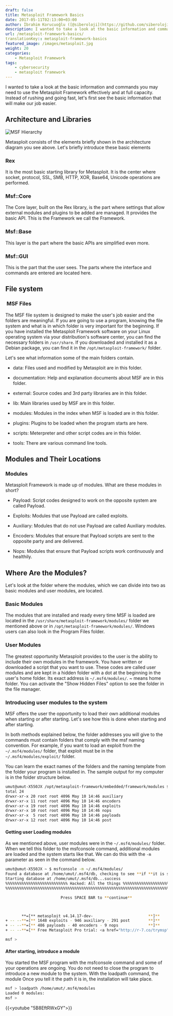 ```yaml
---
draft: false
title: Metasploit Framework Basics
date: 2017-05-11T02:13:00+03:00
author: İbrahim Korucuoğlu ([@siberoloji](https://github.com/siberoloji))
description: I wanted to take a look at the basic information and commands you may need to use the Metasploit Framework effectively and at full capacity.
url: /metasploit-framework-basics/
translationKey:: metasploit-framework-basics
featured_image: /images/metasploit.jpg
weight: 20
categories:
    - Metasploit Framework
tags:
    - cybersecurity
    - metasploit framework
---
```

I wanted to take a look at the basic information and commands you may need to use the Metasploit Framework effectively and at full capacity. Instead of rushing and going fast, let's first see the basic information that will make our job easier.

## Architecture and Libraries

![MSF Hierarchy](/images/msfarch.png)

Metasploit consists of the elements briefly shown in the architecture diagram you see above. Let's briefly introduce these basic elements

### Rex

It is the most basic starting library for Metasploit. It is the center where socket, protocol, SSL, SMB, HTTP, XOR, Base64, Unicode operations are performed.

### Msf::Core

The Core layer, built on the Rex library, is the part where settings that allow external modules and plugins to be added are managed. It provides the basic API. This is the Framework we call the Framework.

### Msf::Base

This layer is the part where the basic APIs are simplified even more.

### Msf::GUI

This is the part that the user sees. The parts where the interface and commands are entered are located here.

## File system

###  MSF Files

The MSF file system is designed to make the user's job easier and the folders are meaningful. If you are going to use a program, knowing the file system and what is in which folder is very important for the beginning. If you have installed the Metasploit Framework software on your Linux operating system via your distribution's software center, you can find the necessary folders in `/usr/share`. If you downloaded and installed it as a Debian package, you can find it in the `/opt/metasploit-framework/` folder.

Let's see what information some of the main folders contain.

* data: Files used and modified by Metasploit are in this folder.

* documentation: Help and explanation documents about MSF are in this folder.

* external: Source codes and 3rd party libraries are in this folder.

* lib: Main libraries used by MSF are in this folder.

* modules: Modules in the index when MSF is loaded are in this folder.

* plugins: Plugins to be loaded when the program starts are here.

* scripts: Meterpreter and other script codes are in this folder.

* tools: There are various command line tools.

## Modules and Their Locations

### Modules

Metasploit Framework is made up of modules. What are these modules in short?

* Payload: Script codes designed to work on the opposite system are called Payload.

* Exploits: Modules that use Payload are called exploits.

* Auxiliary: Modules that do not use Payload are called Auxiliary modules.

* Encoders: Modules that ensure that Payload scripts are sent to the opposite party and are delivered.

* Nops: Modules that ensure that Payload scripts work continuously and healthily.

## Where Are the Modules?

Let's look at the folder where the modules, which we can divide into two as basic modules and user modules, are located.

### Basic Modules

The modules that are installed and ready every time MSF is loaded are located in the `/usr/share/metasploit-framework/modules/` folder we mentioned above or in `/opt/metasploit-framework/modules/`. Windows users can also look in the Program Files folder.

### User Modules

The greatest opportunity Metasploit provides to the user is the ability to include their own modules in the framework. You have written or downloaded a script that you want to use. These codes are called user modules and are kept in a hidden folder with a dot at the beginning in the user's home folder. Its exact address is `~/.msf4/modules/`. ~ means home folder. You can activate the "Show Hidden Files" option to see the folder in the file manager.

### Introducing user modules to the system

MSF offers the user the opportunity to load their own additional modules when starting or after starting. Let's see how this is done when starting and after starting.

In both methods explained below, the folder addresses you will give to the commands must contain folders that comply with the msf naming convention. For example, if you want to load an exploit from the `~/.msf4/modules/` folder, that exploit must be in the `~/.msf4/modules/exploit/` folder.

You can learn the exact names of the folders and the naming template from the folder your program is installed in. The sample output for my computer is in the folder structure below.

```bash
umut@umut-X550JX /opt/metasploit-framework/embedded/framework/modules $ ls -l
total 24
drwxr-xr-x 20 root root 4096 May 10 14:46 auxiliary
drwxr-xr-x 11 root root 4096 May 10 14:46 encoders
drwxr-xr-x 19 root root 4096 May 10 14:46 exploits
drwxr-xr-x 10 root root 4096 May 10 14:46 nops
drwxr-xr-x  5 root root 4096 May 10 14:46 payloads
drwxr-xr-x 12 root root 4096 May 10 14:46 post
```

#### Getting user Loading modules

As we mentioned above, user modules were in the `~/.msf4/modules/` folder. When we tell this folder to the msfconsole command, additional modules are loaded and the system starts like that. We can do this with the `-m` parameter as seen in the command below.

```bash
umut@umut-X550JX ~ $ msfconsole -m ~/.msf4/modules/
Found a database at /home/umut/.msf4/db, checking to see **if **it is started
Starting database at /home/umut/.msf4/db...success
%%%%%%%%%%%%%%%%%%%%%%%%%%% Hacked: All the things %%%%%%%%%%%%%%%%%%%%%%%%%%%%%
%%%%%%%%%%%%%%%%%%%%%%%%%%%%%%%%%%%%%%%%%%%%%%%%%%%%%%%%%%%%%%%%%%%%%%%%%%%%%%%%

                        Press SPACE BAR to **continue**



       **=[** metasploit v4.14.17-dev-                        **]**
+ -- --**=[** 1648 exploits - 946 auxiliary - 291 post        **]**
+ -- --**=[** 486 payloads - 40 encoders - 9 nops             **]**
+ -- --**=[** Free Metasploit Pro trial: <a href="http://r-7.co/trymsp">http://r-7.co/trymsp</a> **]**

msf > 
```

#### After starting, introduce a module

You started the MSF program with the msfconsole command and some of your operations are ongoing. You do not need to close the program to introduce a new module to the system. With the loadpath command, the module Once you tell it the path it is in, the installation will take place.

```bash
msf > loadpath /home/umut/.msf4/modules
Loaded 0 modules:
msf > 
```

{{<youtube "5B8EftRWxGY">}}
